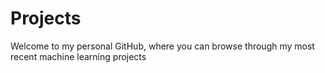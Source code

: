# Projects


Welcome to my personal GitHub, where you can browse through my most recent machine learning projects
